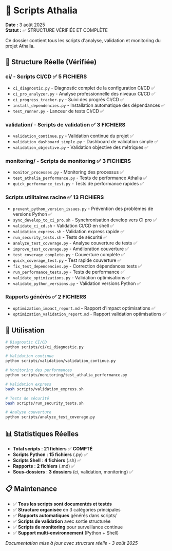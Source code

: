 # 📁 Scripts Athalia

**Date :** 3 août 2025  
**Statut :** ✅ STRUCTURE VÉRIFIÉE ET COMPLÈTE

Ce dossier contient tous les scripts d'analyse, validation et monitoring du projet Athalia.

## 📂 Structure Réelle (Vérifiée)

### **ci/** - Scripts CI/CD ✅ **5 FICHIERS**
- `ci_diagnostic.py` - Diagnostic complet de la configuration CI/CD ✅
- `ci_pro_analyzer.py` - Analyse professionnelle des niveaux CI/CD ✅
- `ci_progress_tracker.py` - Suivi des progrès CI/CD ✅
- `install_dependencies.py` - Installation automatique des dépendances ✅
- `test_runner.py` - Lanceur de tests CI/CD ✅

### **validation/** - Scripts de validation ✅ **3 FICHIERS**
- `validation_continue.py` - Validation continue du projet ✅
- `validation_dashboard_simple.py` - Dashboard de validation simple ✅
- `validation_objective.py` - Validation objective des métriques ✅

### **monitoring/** - Scripts de monitoring ✅ **3 FICHIERS**
- `monitor_processes.py` - Monitoring des processus ✅
- `test_athalia_performance.py` - Tests de performance Athalia ✅
- `quick_performance_test.py` - Tests de performance rapides ✅

### **Scripts utilitaires racine** ✅ **13 FICHIERS**
- `prevent_python_version_issues.py` - Prévention des problèmes de versions Python ✅
- `sync_develop_to_ci_pro.sh` - Synchronisation develop vers CI pro ✅
- `validate_ci_cd.sh` - Validation CI/CD en shell ✅
- `validation_express.sh` - Validation express rapide ✅
- `run_security_tests.sh` - Tests de sécurité ✅
- `analyze_test_coverage.py` - Analyse couverture de tests ✅
- `improve_test_coverage.py` - Amélioration couverture ✅
- `test_coverage_complete.py` - Couverture complète ✅
- `quick_coverage_test.py` - Test rapide couverture ✅
- `fix_test_dependencies.py` - Correction dépendances tests ✅
- `run_performance_tests.py` - Tests de performance ✅
- `validate_optimizations.py` - Validation optimisations ✅
- `validate_python_versions.py` - Validation versions Python ✅

### **Rapports générés** ✅ **2 FICHIERS**
- `optimization_impact_report.md` - Rapport d'impact optimisations ✅
- `optimization_validation_report.md` - Rapport validation optimisations ✅

## 🚀 Utilisation

```bash
# Diagnostic CI/CD
python scripts/ci/ci_diagnostic.py

# Validation continue
python scripts/validation/validation_continue.py

# Monitoring des performances
python scripts/monitoring/test_athalia_performance.py

# Validation express
bash scripts/validation_express.sh

# Tests de sécurité
bash scripts/run_security_tests.sh

# Analyse couverture
python scripts/analyze_test_coverage.py
```

## 📊 Statistiques Réelles

- **Total scripts** : **21 fichiers** ✅ **COMPTÉ**
- **Scripts Python** : **15 fichiers** (.py) ✅
- **Scripts Shell** : **4 fichiers** (.sh) ✅  
- **Rapports** : **2 fichiers** (.md) ✅
- **Sous-dossiers** : **3 dossiers** (ci, validation, monitoring) ✅

## 📋 Maintenance

- ✅ **Tous les scripts sont documentés et testés**
- ✅ **Structure organisée** en 3 catégories principales
- ✅ **Rapports automatiques** générés dans scripts/
- ✅ **Scripts de validation** avec sortie structurée
- ✅ **Scripts de monitoring** pour surveillance continue
- ✅ **Support multi-environnement** (Python + Shell)

*Documentation mise à jour avec structure réelle - 3 août 2025*
